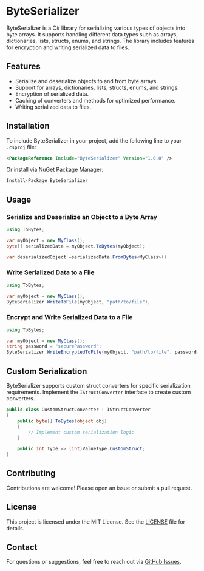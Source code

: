 # ByteSerializer

ByteSerializer is a C# library for serializing various types of objects into byte arrays. It supports handling different data types such as arrays, dictionaries, lists, structs, enums, and strings. The library includes features for encryption and writing serialized data to files.

## Features

- Serialize and deserialize objects to and from byte arrays.
- Support for arrays, dictionaries, lists, structs, enums, and strings.
- Encryption of serialized data.
- Caching of converters and methods for optimized performance.
- Writing serialized data to files.

## Installation

To include ByteSerializer in your project, add the following line to your `.csproj` file:

```xml
<PackageReference Include="ByteSerializer" Version="1.0.0" />
```

Or install via NuGet Package Manager:

```sh
Install-Package ByteSerializer
```

## Usage

### Serialize and Deserialize an Object to a Byte Array

```csharp
using ToBytes;

var myObject = new MyClass();
byte[] serializedData = myObject.ToBytes(myObject);

var deserializedObject =serializedData.FromBytes<MyClass>()
```

### Write Serialized Data to a File

```csharp
using ToBytes;

var myObject = new MyClass();
ByteSerializer.WriteToFile(myObject, "path/to/file");
```

### Encrypt and Write Serialized Data to a File

```csharp
using ToBytes;

var myObject = new MyClass();
string password = "securePassword";
ByteSerializer.WriteEncryptedToFile(myObject, "path/to/file", password);
```

## Custom Serialization

ByteSerializer supports custom struct converters for specific serialization requirements. Implement the `IStructConverter` interface to create custom converters.

```csharp
public class CustomStructConverter : IStructConverter
{
    public byte[] ToBytes(object obj)
    {
        // Implement custom serialization logic
    }

    public int Type => (int)ValueType.CustomStruct;
}
```

## Contributing

Contributions are welcome! Please open an issue or submit a pull request.

## License

This project is licensed under the MIT License. See the [LICENSE](LICENSE) file for details.

## Contact

For questions or suggestions, feel free to reach out via [GitHub Issues]([https://github.com/your-repo/byte-serializer/issues](https://github.com/Smando87/ToBytes/issues)).
```

